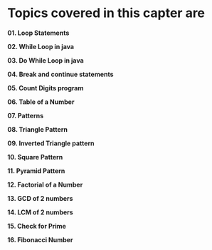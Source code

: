 # Topics covered in this capter are

**01. Loop Statements**

**02. While Loop in java**

**03. Do While Loop in java**

**04. Break and continue statements**

**05. Count Digits program**

**06. Table of a Number**

**07. Patterns**

**08. Triangle Pattern**

**09. Inverted Triangle pattern**

**10. Square Pattern**

**11. Pyramid Pattern**

**12. Factorial of a Number**

**13. GCD of 2 numbers**

**14. LCM of 2 numbers**

**15. Check for Prime**

**16. Fibonacci Number**
